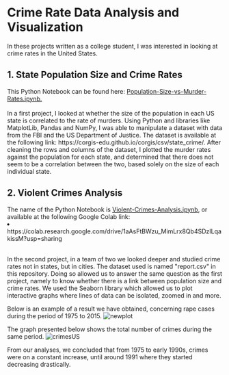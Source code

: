 <h1> Crime Rate Data Analysis and Visualization</h1>
In these projects written as a college student, I was interested in looking at crime rates in the United States. 
<h2>1. State Population Size and Crime Rates</h2>
This Python Notebook can be found here:  <a href="https://github.com/abdelh17/CrimeRatesVisualization/blob/main/Population-Size-vs-Murder-Rates.ipynb"> Population-Size-vs-Murder-Rates.ipynb.</a><br><br>
In a first project, I looked at whether the size of the population in each US state is correlated to the rate of murders. Using Python and libraries like MatplotLib, Pandas and NumPy, I was able to manipulate a dataset with data from the FBI and the US Department of Justice. The dataset is available at the following link: https://corgis-edu.github.io/corgis/csv/state_crime/. After cleaning the rows and columns of the dataset, I plotted the murder rates against the population for each state, and determined that there does not seem to be a correlation between the two, based solely on the size of each individual state.


<h2>2. Violent Crimes Analysis</h2>
The name of the Python Notebook is  <a href="https://github.com/abdelh17/CrimeRatesVisualization/blob/main/Violent-Crimes-Analysis.ipynb"> Violent-Crimes-Analysis.ipynb</a>, or available at the following Google Colab link: <li>https://colab.research.google.com/drive/1aAsFtBWzu_MimLrx8Qb4SDzILqakissM?usp=sharing</li><br>


<p>In the second project, in a team of two we looked deeper and studied crime rates not in states, but in cities. The dataset used is named "report.csv" in this repository. Doing so allowed us to answer the same question as the first project, namely to know whether there is a link between population size and crime rates. We used the Seaborn library which allowed us to plot interactive graphs where lines of data can be isolated, zoomed in and more.</p>

Below is an example of a result we have obtained, concerning rape cases during the period of 1975 to 2015.
![newplot](https://user-images.githubusercontent.com/98190195/165822382-816bf1ac-a22a-444c-b9bc-45493f98e106.png)

The graph presented below shows the total number of crimes during the same period.
![crimesUS](https://user-images.githubusercontent.com/98190195/165825691-bc6a180a-5858-49ca-95b3-14c97a457843.png)

From our analyses, we concluded that from 1975 to early 1990s, crimes were on a constant increase, until around 1991 where they started decreasing drastically.
